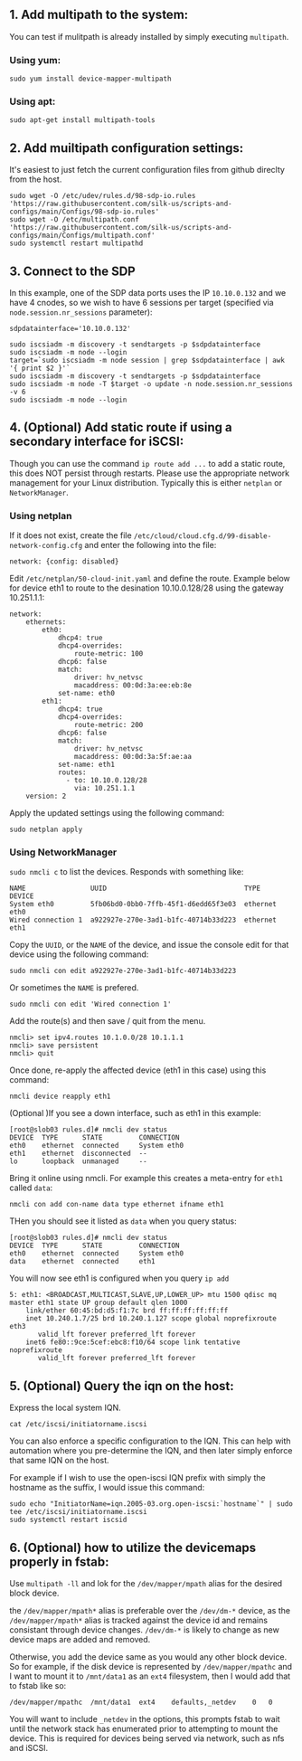 ## 1. Add multipath to the system:
You can test if mulitpath is already installed by simply executing `multipath`.
### Using yum:
```
sudo yum install device-mapper-multipath
```
### Using apt:
```
sudo apt-get install multipath-tools
```

## 2. Add muiltipath configuration settings:
It's easiest to just fetch the current configuration files from github direclty from the host. 
```
sudo wget -O /etc/udev/rules.d/98-sdp-io.rules 'https://raw.githubusercontent.com/silk-us/scripts-and-configs/main/Configs/98-sdp-io.rules'  
sudo wget -O /etc/multipath.conf 'https://raw.githubusercontent.com/silk-us/scripts-and-configs/main/Configs/multipath.conf' 
sudo systemctl restart multipathd
```

## 3. Connect to the SDP 
In this example, one of the SDP data ports uses the IP `10.10.0.132` and we have 4 cnodes, so we wish to have 6 sessions per target (specified via `node.session.nr_sessions` parameter):

```
sdpdatainterface='10.10.0.132'

sudo iscsiadm -m discovery -t sendtargets -p $sdpdatainterface
sudo iscsiadm -m node --login
target=`sudo iscsiadm -m node session | grep $sdpdatainterface | awk  '{ print $2 }'`
sudo iscsiadm -m discovery -t sendtargets -p $sdpdatainterface
sudo iscsiadm -m node -T $target -o update -n node.session.nr_sessions -v 6
sudo iscsiadm -m node --login 
```

## 4. (Optional) Add static route if using a secondary interface for iSCSI:

Though you can use the command `ip route add ...` to add a static route, this does NOT persist through restarts. Please use the appropriate network management for your Linux distribution. Typically this is either `netplan` or `NetworkManager`.

### Using netplan
If it does not exist, create the file `/etc/cloud/cloud.cfg.d/99-disable-network-config.cfg` and enter the following into the file:
```
network: {config: disabled}
```

Edit `/etc/netplan/50-cloud-init.yaml` and define the route. 
Example below for device eth1 to route to the desination 10.10.0.128/28 using the gateway 10.251.1.1:
```
network:
    ethernets:
        eth0:
            dhcp4: true
            dhcp4-overrides:
                route-metric: 100
            dhcp6: false
            match:
                driver: hv_netvsc
                macaddress: 00:0d:3a:ee:eb:8e
            set-name: eth0
        eth1:
            dhcp4: true
            dhcp4-overrides:
                route-metric: 200
            dhcp6: false
            match:
                driver: hv_netvsc
                macaddress: 00:0d:3a:5f:ae:aa
            set-name: eth1
            routes:
              - to: 10.10.0.128/28
                via: 10.251.1.1
    version: 2
```

Apply the updated settings using the following command:
```
sudo netplan apply
```

### Using NetworkManager
`sudo nmcli c` to list the devices. Responds with something like:

```
NAME                UUID                                  TYPE      DEVICE 
System eth0         5fb06bd0-0bb0-7ffb-45f1-d6edd65f3e03  ethernet  eth0   
Wired connection 1  a922927e-270e-3ad1-b1fc-40714b33d223  ethernet  eth1 
```

Copy the `UUID`, or the `NAME` of the device, and issue the console edit for that device using the following command:
```
sudo nmcli con edit a922927e-270e-3ad1-b1fc-40714b33d223  
```
Or sometimes the `NAME` is prefered. 
```
sudo nmcli con edit 'Wired connection 1'
```

Add the route(s) and then save / quit from the menu. 
```
nmcli> set ipv4.routes 10.1.0.0/28 10.1.1.1
nmcli> save persistent
nmcli> quit
```

Once done, re-apply the affected device (eth1 in this case) using this command:

```
nmcli device reapply eth1
```

(Optional )If you see a down interface, such as eth1 in this example:

```
[root@slob03 rules.d]# nmcli dev status
DEVICE  TYPE      STATE         CONNECTION
eth0    ethernet  connected     System eth0
eth1    ethernet  disconnected  --
lo      loopback  unmanaged     --
```

Bring it online using nmcli. For example this creates a meta-entry for `eth1` called `data`:

```
nmcli con add con-name data type ethernet ifname eth1
```
THen you should see it listed as `data` when you query status:
```
[root@slob03 rules.d]# nmcli dev status
DEVICE  TYPE      STATE         CONNECTION
eth0    ethernet  connected     System eth0
data    ethernet  connected     eth1
```

You will now see eth1 is configured when you query `ip add`

```
5: eth1: <BROADCAST,MULTICAST,SLAVE,UP,LOWER_UP> mtu 1500 qdisc mq master eth1 state UP group default qlen 1000
    link/ether 60:45:bd:d5:f1:7c brd ff:ff:ff:ff:ff:ff
    inet 10.240.1.7/25 brd 10.240.1.127 scope global noprefixroute eth3
       valid_lft forever preferred_lft forever
    inet6 fe80::9ce:5cef:ebc8:f10/64 scope link tentative noprefixroute
       valid_lft forever preferred_lft forever
```


## 5. (Optional) Query the iqn on the host:
Express the local system IQN. 
```
cat /etc/iscsi/initiatorname.iscsi
```

You can also enforce a specific configuration to the IQN. This can help with automation where you pre-determine the IQN, and then later simply enforce that same IQN on the host. 

For example if I wish to use the open-iscsi IQN prefix with simply the hostname as the suffix, I would issue this command:
```
sudo echo "InitiatorName=iqn.2005-03.org.open-iscsi:`hostname`" | sudo tee /etc/iscsi/initiatorname.iscsi
sudo systemctl restart iscsid
```

## 6. (Optional) how to utilize the devicemaps properly in fstab:

Use `multipath -ll` and lok for the `/dev/mapper/mpath` alias for the desired block device. 

the `/dev/mapper/mpath*` alias is preferable over the `/dev/dm-*` device, as the `/dev/mapper/mpath*` alias is tracked against the device id and remains consistant through device changes. `/dev/dm-*` is likely to change as new device maps are added and removed. 

Otherwise, you add the device same as you would any other block device. So for example, if the disk device is represented by `/dev/mapper/mpathc` and I want to mount it to `/mnt/data1` as an `ext4` filesystem, then I would add that to fstab like so:

```
/dev/mapper/mpathc  /mnt/data1  ext4    defaults,_netdev    0   0
```

You will want to include `_netdev` in the options, this prompts fstab to wait until the network stack has enumerated prior to attempting to mount the device. This is required for devices being served via network, such as nfs and iSCSI. 